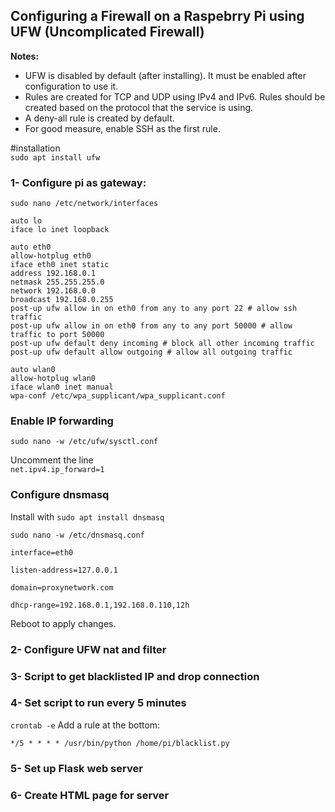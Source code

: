 ## Configuring a Firewall on a Raspebrry Pi using UFW (Uncomplicated Firewall)

**Notes:**

- UFW is disabled by default (after installing). It must be enabled after configuration to use it.  
- Rules are created for TCP and UDP using IPv4 and IPv6. Rules should be created based on the protocol that the service is using.  
- A deny-all rule is created by default.  
- For good measure, enable SSH as the first rule.  


#installation  
`sudo apt install ufw`

### 1- Configure pi as gateway:

`sudo nano /etc/network/interfaces`

```
auto lo
iface lo inet loopback

auto eth0
allow-hotplug eth0
iface eth0 inet static
address 192.168.0.1
netmask 255.255.255.0
network 192.168.0.0
broadcast 192.168.0.255
post-up ufw allow in on eth0 from any to any port 22 # allow ssh traffic
post-up ufw allow in on eth0 from any to any port 50000 # allow traffic to port 50000
post-up ufw default deny incoming # block all other incoming traffic
post-up ufw default allow outgoing # allow all outgoing traffic

auto wlan0
allow-hotplug wlan0
iface wlan0 inet manual
wpa-conf /etc/wpa_supplicant/wpa_supplicant.conf
```

### Enable IP forwarding

`sudo nano -w /etc/ufw/sysctl.conf`

Uncomment the line  
`net.ipv4.ip_forward=1`

### Configure dnsmasq

Install with `sudo apt install dnsmasq`  

`sudo nano -w /etc/dnsmasq.conf`

```
interface=eth0

listen-address=127.0.0.1

domain=proxynetwork.com

dhcp-range=192.168.0.1,192.168.0.110,12h
```
Reboot to apply changes.

### 2- Configure UFW nat and filter

### 3- Script to get blacklisted IP and drop connection

### 4- Set script to run every 5 minutes
`crontab -e`
Add a rule at the bottom:
```
*/5 * * * * /usr/bin/python /home/pi/blacklist.py
```

### 5- Set up Flask web server

### 6- Create HTML page for server

